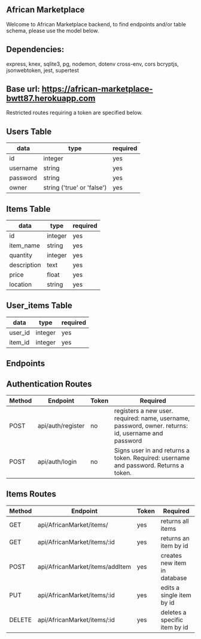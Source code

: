 ## African Marketplace 

Welcome to African Marketplace backend, to find endpoints and/or table schema, please use the model below.

## Dependencies:
express, knex, sqlite3, pg, nodemon, dotenv cross-env, cors
bcryptjs, jsonwebtoken, jest, supertest

## Base url: https://african-marketplace-bwtt87.herokuapp.com

Restricted routes requiring a token are specified below.


## Users Table

| data     | type                       | required | 
|----------|----------------------------|----------|
| id       | integer                    | yes      |
| username | string                     | yes      | 
| password | string                     | yes      |
| owner    | string ('true' or 'false') | yes      |


## Items Table

| data        | type       | required    | 
|-------------|------------|-------------|
| id          | integer    | yes         | 
| item_name   | string     | yes         | 
| quantity    | integer    | yes         | 
| description | text       | yes         | 
| price       | float      | yes         | 
| location    | string     | yes         | 


## User_items Table 

| data        | type       | required    | 
|-------------|------------|-------------|
| user_id     | integer    | yes         | 
| item_id     | integer    | yes         | 



## Endpoints

## Authentication Routes


| Method | Endpoint          | Token | Required                                                                                            |   
|--------|-------------------|-------|-----------------------------------------------------------------------------------------------------|
| POST   | api/auth/register | no    | registers a new user. required: name, username, password, owner. returns: id, username and password |   
| POST   | api/auth/login    | no    | Signs user in and returns a token. Required: username and password. Returns a token.                |   
 

## Items Routes

| Method | Endpoint                           | Token | Required                        |   
|--------|------------------------------------|-------|---------------------------------|
| GET    | api/AfricanMarket/items/           | yes   | returns all items               |   
| GET    | api/AfricanMarket/items/:id        | yes   | returns an item by id           |      
| POST   | api/AfricanMarket/items/addItem    | yes   | creates new item in database    |   
| PUT    | api/AfricanMarket/items/:id        | yes   | edits a single item by id       |   
| DELETE | api/AfricanMarket/items/:id        | yes   | deletes a specific item by id   |   

